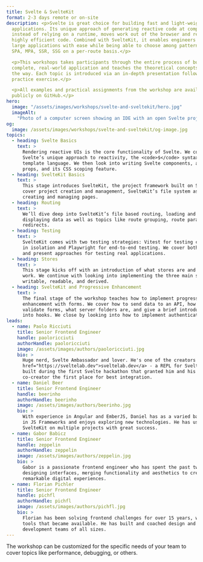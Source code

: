 ```yaml
---
title: Svelte & SvelteKit
format: 2-3 days remote or on-site
description: <p>Svelte is great choice for building fast and light-weight web
  applications. Its unique approach of generating reactive code at compile time
  instead of relying on a runtime, moves work out of the browser and results in
  highly efficient code. Combined with SvelteKit, it enables engineers to build
  large applications with ease while being able to choose among patterns like
  SPA, MPA, SSR, SSG on a per-route basis.</p>

  <p>This workshops takes participants through the entire process of building a
  complete, real-world application and teaches the theoretical concepts along
  the way. Each topic is introduced via an in-depth presentation followed by a
  practice exercise.</p>

  <p>All examples and practical assignments from the workshop are available
  publicly on GitHub.</p>
hero:
  image: "/assets/images/workshops/svelte-and-sveltekit/hero.jpg"
  imageAlt:
    "Photo of a computer screen showing an IDE with an open Svelte project"
og:
  image: /assets/images/workshops/svelte-and-sveltekit/og-image.jpg
topics:
  - heading: Svelte Basics
    text: >
      Rendering reactive UIs is the core functionality of Svelte. We cover
      Svelte’s unique approach to reactivity, the <code>$</code> syntax and its
      template language. We then look into writing Svelte components, accepting
      props, and its CSS scoping feature.
  - heading: SvelteKit Basics
    text: >
      This stage introduces SvelteKit, the project framework built on Svelte. We
      cover project creation and management, SvelteKit’s file system as well as
      creating and managing pages.
  - heading: Routing
    text: >
      We’ll dive deep into SvelteKit’s file based routing, loading and
      displaying data as well as topics like route grouping, route params and
      redirects.
  - heading: Testing
    text: >
      SvelteKit comes with two testing strategies: Vitest for testing components
      in isolation and Playwright for end-to-end testing. We cover both in depth
      and present approaches for testing real applications.
  - heading: Stores
    text: >
      This stage kicks off with an introduction of what stores are and how they
      work. We continue with looking into implementing the three main stores:
      writable, readable, and derived.
  - heading: SvelteKit and Progressive Enhancement
    text: >
      The final stage of the workshop teaches how to implement progressive
      enhancement with forms. We cover how to send data to an API, how to
      validate forms, what server folders are, and give a brief introduction
      into hooks. We close by looking into how to implement authentication.
leads:
  - name: Paolo Ricciuti
    title: Senior Frontend Engineer
    handle: paoloricciuti
    authorHandle: paoloricciuti
    image: /assets/images/authors/paoloricciuti.jpg
    bio: >
      Huge nerd, Svelte Ambassador and lover. He's one of the creators of <a
      href="https://sveltelab.dev">sveltelab.dev</a> - a REPL for SvelteKit -
      built during the first Svelte hackathon that granted him and his
      co-creator the first place for best integration.
  - name: Daniel Beer
    title: Senior Frontend Engineer
    handle: beerinho
    authorHandle: beerinho
    image: /assets/images/authors/beerinho.jpg
    bio: >
      With experience in Angular and EmberJS, Daniel has as a varied background
      in JS Frameworks and enjoys exploring new technologies. He has used
      SvelteKit on multiple projects with great success.
  - name: Gabor Babicz
    title: Senior Frontend Engineer
    handle: zeppelin
    authorHandle: zeppelin
    image: /assets/images/authors/zeppelin.jpg
    bio: >
      Gabor is a passionate frontend engineer who has spent the past two decades
      designing interfaces, merging functionality and aesthetics to create
      remarkable digital experiences.
  - name: Florian Pichler
    title: Senior Frontend Engineer
    handle: pichfl
    authorHandle: pichfl
    image: /assets/images/authors/pichfl.jpg
    bio: >
      Florian has been solving frontend challenges for over 15 years, with all
      tools that became available. He has built and coached design and
      development teams of all sizes.
---
```


<!--break-->

The workshop can be customized for the specific needs of your team to cover
topics like performance, debugging, or others.
